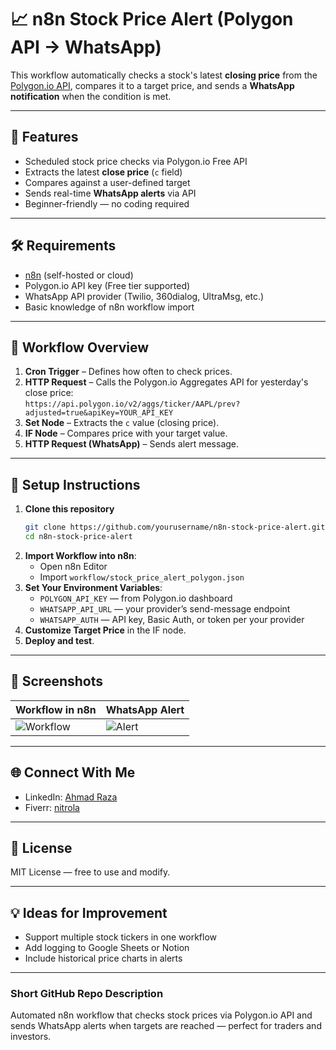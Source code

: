 # 📈 n8n Stock Price Alert (Polygon API → WhatsApp)

This workflow automatically checks a stock's latest **closing price** from the [Polygon.io API](https://polygon.io), compares it to a target price, and sends a **WhatsApp notification** when the condition is met.

---

## 🚀 Features
- Scheduled stock price checks via Polygon.io Free API
- Extracts the latest **close price** (`c` field)
- Compares against a user-defined target
- Sends real-time **WhatsApp alerts** via API
- Beginner-friendly — no coding required

---

## 🛠 Requirements
- [n8n](https://n8n.io) (self-hosted or cloud)
- Polygon.io API key (Free tier supported)
- WhatsApp API provider (Twilio, 360dialog, UltraMsg, etc.)
- Basic knowledge of n8n workflow import

---

## 📂 Workflow Overview
1. **Cron Trigger** – Defines how often to check prices.
2. **HTTP Request** – Calls the Polygon.io Aggregates API for yesterday's close price:  
   `https://api.polygon.io/v2/aggs/ticker/AAPL/prev?adjusted=true&apiKey=YOUR_API_KEY`
3. **Set Node** – Extracts the `c` value (closing price).
4. **IF Node** – Compares price with your target value.
5. **HTTP Request (WhatsApp)** – Sends alert message.

---

## 🔧 Setup Instructions
1. **Clone this repository**
   ```bash
   git clone https://github.com/yourusername/n8n-stock-price-alert.git
   cd n8n-stock-price-alert
   ```
2. **Import Workflow into n8n**:
   - Open n8n Editor
   - Import `workflow/stock_price_alert_polygon.json`
3. **Set Your Environment Variables**:
   - `POLYGON_API_KEY` — from Polygon.io dashboard
   - `WHATSAPP_API_URL` — your provider’s send-message endpoint
   - `WHATSAPP_AUTH` — API key, Basic Auth, or token per your provider
4. **Customize Target Price** in the IF node.
5. **Deploy and test**.

---

## 📸 Screenshots
| Workflow in n8n | WhatsApp Alert |
|-----------------|----------------|
| ![Workflow](screenshots/workflow.png) | ![Alert](screenshots/whatsapp_alert.png) |

---

## 🌐 Connect With Me
- LinkedIn: [Ahmad Raza](https://www.linkedin.com/in/ahmad-raza-403bbd0278)
- Fiverr: [nitrola](https://www.fiverr.com/nitrola)

---

## 📜 License
MIT License — free to use and modify.

---

## 💡 Ideas for Improvement
- Support multiple stock tickers in one workflow
- Add logging to Google Sheets or Notion
- Include historical price charts in alerts

---

### **Short GitHub Repo Description**
Automated n8n workflow that checks stock prices via Polygon.io API and sends WhatsApp alerts when targets are reached — perfect for traders and investors.
